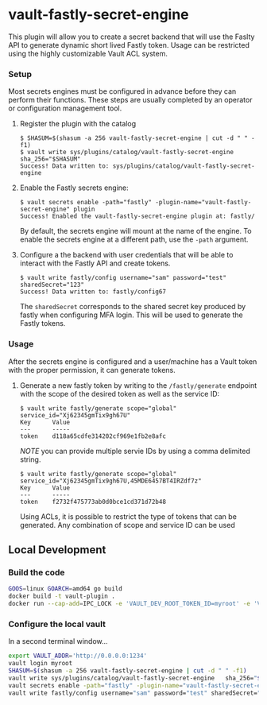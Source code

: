 # vault-fastly-secret-engine

This plugin will allow you to create a secret backend that will use the Faslty API to generate dynamic short lived Fastly token.  Usage can be restricted using the highly customizable Vault ACL system.

### Setup

Most secrets engines must be configured in advance before they can perform their
functions. These steps are usually completed by an operator or configuration
management tool.

1. Register the plugin with the catalog

    ```text
    $ SHASUM=$(shasum -a 256 vault-fastly-secret-engine | cut -d " " -f1)
    $ vault write sys/plugins/catalog/vault-fastly-secret-engine   sha_256="$SHASUM" 
    Success! Data written to: sys/plugins/catalog/vault-fastly-secret-engine
    ```

1. Enable the Fastly secrets engine:

    ```text
    $ vault secrets enable -path="fastly" -plugin-name="vault-fastly-secret-engine" plugin
    Success! Enabled the vault-fastly-secret-engine plugin at: fastly/
    ```

    By default, the secrets engine will mount at the name of the engine. To
    enable the secrets engine at a different path, use the `-path` argument.

1. Configure a the backend with user credentials that will be able to interact with the Fastly API and create tokens.

    ```text
    $ vault write fastly/config username="sam" password="test" sharedSecret="123"
    Success! Data written to: fastly/config67
    ```

    The `sharedSecret` corresponds to the shared secret key produced by fastly when configuring MFA login.  This will be used to generate the Fastly tokens.

### Usage

After the secrets engine is configured and a user/machine has a Vault token with
the proper permission, it can generate tokens.

1. Generate a new fastly token by writing to the  `/fastly/generate` endpoint with the
scope of the desired token as well as the service ID:

    ```text
    $ vault write fastly/generate scope="global" service_id="Xj62345gmTix9gh67U"
    Key      Value
    ---      -----
    token    d118a65cdfe314202cf969e1fb2e8afc
    ```

    *NOTE* you can provide multiple servie IDs by using a comma delimited string.

    ```text
    $ vault write fastly/generate scope="global" service_id="Xj62345gmTix9gh67U,45MDE6457BT4IRZdf7z"
    Key      Value
    ---      -----
    token    f2732f475773ab0d0bce1cd371d72b48
    ```

    Using ACLs, it is possible to restrict the type of tokens that can be generated.  Any combination of scope and service ID can be used

## Local Development

### Build the code

```bash
GOOS=linux GOARCH=amd64 go build
docker build -t vault-plugin .
docker run --cap-add=IPC_LOCK -e 'VAULT_DEV_ROOT_TOKEN_ID=myroot' -e 'VAULT_DEV_LISTEN_ADDRESS=0.0.0.0:1234' -p 1234:1234 vault-plugin
```

### Configure the local vault

In a second terminal window...

```bash
export VAULT_ADDR='http://0.0.0.0:1234'
vault login myroot
SHASUM=$(shasum -a 256 vault-fastly-secret-engine | cut -d " " -f1)
vault write sys/plugins/catalog/vault-fastly-secret-engine   sha_256="$SHASUM"   command="vault-fastly-secret-engine"
vault secrets enable -path="fastly" -plugin-name="vault-fastly-secret-engine" plugin
vault write fastly/config username="sam" password="test" sharedSecret="123"
```
